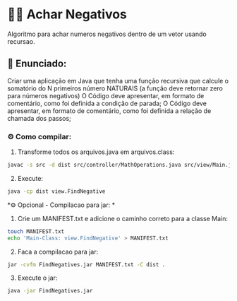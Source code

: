 # 🧑‍🚀 Achar Negativos
Algoritmo para achar numeros negativos dentro de um vetor usando recursao.

## 📝 Enunciado:
Criar uma aplicação em Java que tenha uma função recursiva que calcule o somatório do N primeiros
número NATURAIS (a função deve retornar zero para números negativos)
O Código deve apresentar, em formato de comentário, como foi definida a condição de parada;
O Código deve apresentar, em formato de comentário, como foi definida a relação de chamada dos passos;

### ⚙️ Como compilar:
1. Transforme todos os arquivos.java em arquivos.class:
```bash
javac -s src -d dist src/controller/MathOperations.java src/view/Main.java
```

2. Execute:
```bash
java -cp dist view.FindNegative
``` 

*⚙️ Opcional - Compilacao para jar: *
1. Crie um MANIFEST.txt e adicione o caminho correto para a classe Main:
```bash
touch MANIFEST.txt
echo 'Main-Class: view.FindNegative' > MANIFEST.txt
```

2. Faca a compilacao para jar:
```bash
jar -cvfm FindNegatives.jar MANIFEST.txt -C dist .
```

3. Execute o jar:
```bash
java -jar FindNegatives.jar
```
